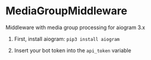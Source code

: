 # MediaGroupMiddleware
Middleware with media group processing for aiogram 3.x

1) First, install aiogram:
```pip3 install aiogram```

2) Insert your bot token into the `api_token` variable